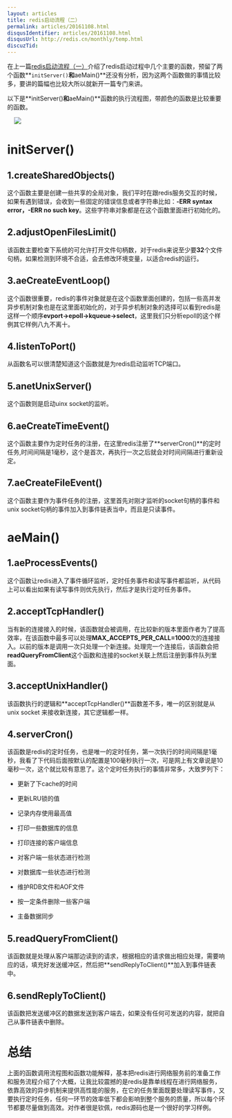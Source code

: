 ```yaml
---
layout: articles
title: redis启动流程（二）
permalink: articles/20161108.html
disqusIdentifier: articles/20161108.html
disqusUrl: http://redis.cn/monthly/temp.html
discuzTid: 
---
```



在上一篇[redis启动流程（一）](http://www.ituring.com.cn/article/265187)介绍了redis启动过程中几个主要的函数，预留了两个函数**`initServer()`**和**aeMain()**还没有分析，因为这两个函数做的事情比较多，要讲的篇幅也比较大所以就新开一篇专门来讲。

以下是**initServer()**和**aeMain()**函数的执行流程图，带颜色的函数是比较重要的函数。

    ![](https://github.com/rediscn/rediscn/blob/master/images/articles/20161108001_001.jpg)

# initServer()

## 1.createSharedObjects()

这个函数主要是创建一些共享的全局对象，我们平时在跟redis服务交互的时候，如果有遇到错误，会收到一些固定的错误信息或者字符串比如：**-ERR syntax error，-ERR no such key**。这些字符串对象都是在这个函数里面进行初始化的。

## 2.adjustOpenFilesLimit()

该函数主要检查下系统的可允许打开文件句柄数，对于redis来说至少要**32**个文件句柄，如果检测到环境不合适，会去修改环境变量，以适合redis的运行。

## 3.aeCreateEventLoop()

这个函数很重要，redis的事件对象就是在这个函数里面创建的，包括一些高并发异步机制对象也是在这里面初始化的，对于异步机制对象的选择可以看到redis是这样一个顺序**evport->epoll->kqueue->select**，这里我们只分析epoll的这个样例其它样例八九不离十。

## 4.listenToPort()

从函数名可以很清楚知道这个函数就是为redis启动监听TCP端口。

## 5.anetUnixServer()

这个函数则是启动uinx socket的监听。

## 6.aeCreateTimeEvent()

这个函数主要作为定时任务的注册，在这里redis注册了**serverCron()**的定时任务,时间间隔是1毫秒，这个是首次，再执行一次之后就会对时间间隔进行重新设定。

## 7.aeCreateFileEvent()

这个函数主要作为事件任务的注册，这里首先对刚才监听的socket句柄的事件和unix socket句柄的事件加入到事件链表当中，而且是只读事件。

# aeMain()

## 1.aeProcessEvents()

这个函数让redis进入了事件循环监听，定时任务事件和读写事件都监听，从代码上可以看出如果有读写事件则优先执行，然后才是执行定时任务事件。

## 2.acceptTcpHandler()

当有新的连接接入的时候，该函数就会被调用，在比较新的版本里面作者为了提高效率，在该函数中最多可以处理**MAX_ACCEPTS_PER_CALL=1000**次的连接接入。以前的版本是调用一次只处理一个新连接。处理完一个连接后，该函数会把**readQueryFromClient**这个函数和连接的socket关联上然后注册到事件队列里面。

## 3.acceptUnixHandler()

该函数执行的逻辑和**acceptTcpHandler()**函数差不多，唯一的区别就是从unix socket 来接收新连接，其它逻辑都一样。

## 4.serverCron()

该函数是redis的定时任务，也是唯一的定时任务，第一次执行的时间间隔是1毫秒，我看了下代码后面按默认的配置是100毫秒执行一次，可是网上有文章说是10毫秒一次，这个就比较有意思了。这个定时任务执行的事情非常多，大致罗列下：

+ 更新了下cache的时间

+ 更新LRU锁的值
 
+ 记录内存使用最高值
 
+ 打印一些数据库的信息
 
+ 打印连接的客户端信息
 
+ 对客户端一些状态进行检测
 
+ 对数据库一些状态进行检测
 
+ 维护RDB文件和AOF文件

+ 按一定条件删除一些客户端

+ 主备数据同步

## 5.readQueryFromClient()

该函数就是处理从客户端那边读到的请求，根据相应的请求做出相应处理，需要响应的话，填充好发送缓冲区，然后把**sendReplyToClient()**加入到事件链表中。

## 6.sendReplyToClient()

该函数把发送缓冲区的数据发送到客户端去，如果没有任何可发送的内容，就把自己从事件链表中删除。

# 总结

上面的函数调用流程图和函数功能解释，基本把redis进行网络服务前的准备工作和服务流程介绍了个大概，让我比较震撼的是redis是靠单线程在进行网络服务，依靠高效的异步机制来提供高性能的服务，在它的任务里面既要处理读写事件，又要执行定时任务，任何一环节的效率低下都会影响到整个服务的质量，所以每个环节都要尽量做到高效。对作者很是钦佩，redis源码也是一个很好的学习样例。


